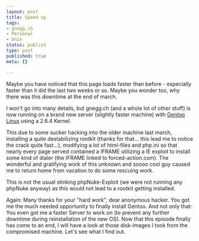 ```yaml
---
layout: post
title: Speed up
tags:
- gnegg.ch
- Personal
- Unix
status: publish
type: post
published: true
meta: {}

---
```

<p>
Maybe you have noticed that this page loads faster than before - especially faster than it did the last two weeks or so. Maybe you wonder too, why there was this downtime at the end of march.
</p><p>
I won't go into many details, but gnegg.ch (and a whole lot of other stuff) is now running on a brand new server (slightly faster machine) with <a href="http://www.gentoo.org">Gentoo Linux</a> using a 2.6.4 Kernel.
</p><p>
This due to some sucker hacking into the older machine last march, installing a quite destabilizing rootkit (thanks for that... this lead me to notice the crack quite fast...), modifying a lot of html-files and php.ini so that nearly every page served contained a IFRAME utilizing a IE exploit to install some kind of dialer (the IFRAME linked to forced-action.com). The wonderful and gratifying work of this unknown and soooo cool guy caused me to return home from vacation to do some rescuing work.
</p><p>
This is not the usual stinking phpNuke-Exploit (we were not running any phpNuke anyway) as this would not lead to a rootkit getting installed.
</p><p>
Again: Many thanks for your "hard work", dear anonymous hacker. You got me the much needed opportunity to finally install Gentoo. And not only that: You even got me a faster Server to work on (to prevent any further downtime during reinstallation of the new OS). Now that this episode finally has come to an end, I will have a look at those disk-images I took from the compromised machine. Let's see what I find out.</p>
